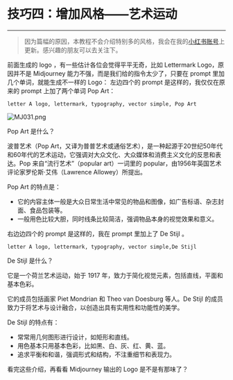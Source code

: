# 技巧四：增加风格——艺术运动
---
> 因为篇幅的原因，本教程不会介绍特别多的风格，我会在我的[小红书账号](https://www.xiaohongshu.com/user/profile/6073d38d00000000010068a6?xhsshare=CopyLink&appuid=6073d38d00000000010068a6&apptime=1679646639)上更新。感兴趣的朋友可以去关注下。

前面生成的 logo ，有一些估计各位会觉得平平无奇，比如 Lettermark Logo，原因并不是 Midjourney 能力不强，而是我们给的指令太少了，只要在 prompt 里加几个单词，就能生成不一样的 Logo： 左边四个的 prompt 是这样的，我仅仅在原来的 prompt 上加了两个单词 Pop Art：

```other
letter A logo, lettermark, typography, vector simple, Pop Art
```



![MJ031.png](https://cdn.jsdelivr.net/gh/misu198/Midjourney@main/guge/MJ0311713432182.png)

Pop Art 是什么？

波普艺术（Pop Art，又译为普普艺术或通俗艺术），是一种起源于20世纪50年代和60年代的艺术运动，它强调对大众文化、大众媒体和消费主义文化的反思和表达。Pop 来自“流行艺术”（popular art）一词里的 popular，由1956年英国艺术评论家罗伦斯·艾伟（Lawrence Allowey）所提出。

Pop Art 的特点是：

- 它的内容主体一般是大众日常生活中常见的物品和图像，如广告标语、杂志封面、食品包装等。
- 一般用色比较大胆，同时线条比较简洁，强调物品本身的视觉效果和意义。

右边边四个的 prompt 是这样的，我在 prompt 里加上了 De Stijl 。

```other
letter A logo, lettermark, typography, vector simple,De Stijl
```



De Stijl 是什么？

它是一个荷兰艺术运动，始于 1917 年，致力于简化视觉元素，包括直线，平面和基本色彩。

它的成员包括画家 Piet Mondrian 和 Theo van Doesburg 等人。De Stijl 的成员致力于将艺术与设计融合，以创造出具有实用性和功能性的美学。

De Stijl 的特点有：

- 常常用几何图形进行设计，如矩形和直线。
- 用色基本只用基本色彩，比如黑、白、灰、红、黄、蓝。
- 追求平衡和和谐，强调形式和结构，不注重细节和表现力。

看完这些介绍，再看看 Midjourney 输出的 Logo 是不是有那味了？